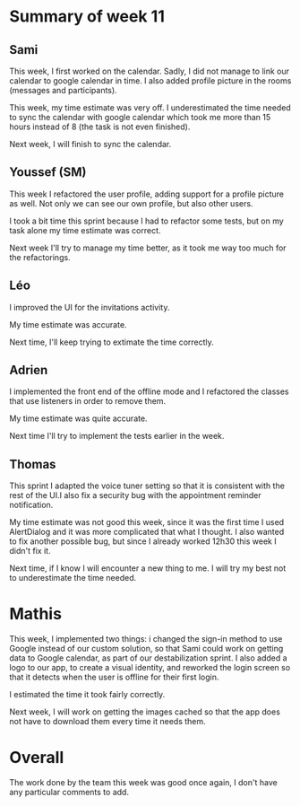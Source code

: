 # Summary of week 11

## Sami
This week, I first worked on the calendar. Sadly, I did not manage to link our calendar to google calendar in time. I also added profile picture in the rooms 
(messages and participants).

This week, my time estimate was very off. I underestimated the time needed to sync the calendar with google calendar which took me more than 15 hours instead 
of 8 (the task is not even finished).

Next week, I will finish to sync the calendar.

## Youssef (SM)
This week I refactored the user profile, adding support for a profile picture as well. Not only we can see our own profile, but also other users.

I took a bit time this sprint because I had to refactor some tests, but on my task alone my time estimate was correct.

Next week I'll try to manage my time better, as it took me way too much for the refactorings.

## Léo
I improved the UI for the invitations activity.

My time estimate was accurate.

Next time, I'll keep trying to extimate the time correctly.

## Adrien
I implemented the front end of the offline mode and I refactored the classes that use listeners in order to remove them.

My time estimate was quite accurate.

Next time I'll try to implement the tests earlier in the week.

## Thomas
This sprint I adapted the voice tuner setting so that it is consistent with the rest of the UI.I also fix a security bug with the appointment reminder notification.


My time estimate was not good this week, since it was the first time I used AlertDialog and it was more complicated that what I thought. I also wanted to fix another possible bug, but since I already worked 12h30 this week I didn't fix it.

Next time, if I know I will encounter a new thing to me. I will try my best not to underestimate the time needed.

# Mathis 
This week, I implemented two things: i changed the sign-in method to use Google instead of our custom solution, so that Sami could work on getting data to Google calendar, as part of our destabilization sprint. I also added a logo to our app, to create a visual identity, and reworked the login screen so that it detects when the user is offline for their first login.

I estimated the time it took fairly correctly.

Next week, I will work on getting the images cached so that the app does not have to download them every time it needs them.

# Overall
The work done by the team this week was good once again, I don't have any particular comments to add.